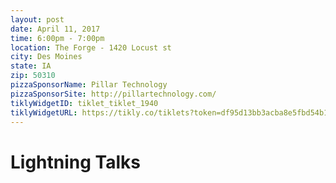 ```yaml
---
layout: post
date: April 11, 2017
time: 6:00pm - 7:00pm
location: The Forge - 1420 Locust st
city: Des Moines
state: IA
zip: 50310
pizzaSponsorName: Pillar Technology
pizzaSponsorSite: http://pillartechnology.com/
tiklyWidgetID: tiklet_tiklet_1940
tiklyWidgetURL: https://tikly.co/tiklets?token=df95d13bb3acba8e5fbd54b11f27ef028a07f3eb
---
```


# Lightning Talks